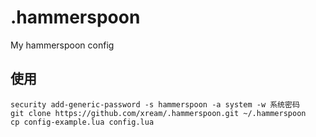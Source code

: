 # .hammerspoon
My hammerspoon config

## 使用

```
security add-generic-password -s hammerspoon -a system -w 系统密码
git clone https://github.com/xream/.hammerspoon.git ~/.hammerspoon
cp config-example.lua config.lua
```
